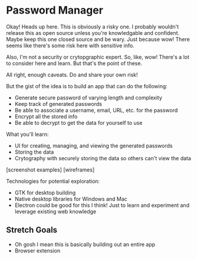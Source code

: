 # Password Manager

Okay! Heads up here. This is obviously a risky one. I probably wouldn't release this as open source unless you're knowledgable and confident. Maybe keep this one closed source and be wary. Just because wow! There seems like there's some risk here with sensitive info.

Also, I'm not a security or crytopgraphic expert. So, like, wow! There's a lot to consider here and learn. But that's the point of these. 

All right, enough caveats. Do and share your own risk!

But the gist of the idea is to build an app that can do the following:

- Generate secure password of varying length and complexity
- Keep track of generated passwords
- Be able to associate a username, email, URL, etc. for the password
- Encrypt all the stored info
- Be able to decrypt to get the data for yourself to use

What you'll learn:

- UI for creating, managing, and viewing the generated passwords
- Storing the data
- Crytography with securely storing the data so others can't view the data

[screenshot examples]
[wireframes]

Technologies for potential exploration:

- GTK for desktop building
- Native desktop libraries for Windows and Mac
- Electron could be good for this I think! Just to learn and experiment and leverage existing web knowledge

## Stretch Goals

- Oh gosh I mean this is basically building out an entire app
- Browser extension
